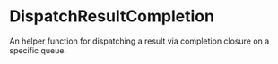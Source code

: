 # DispatchResultCompletion

An helper function for dispatching a result via completion closure on a specific queue.


